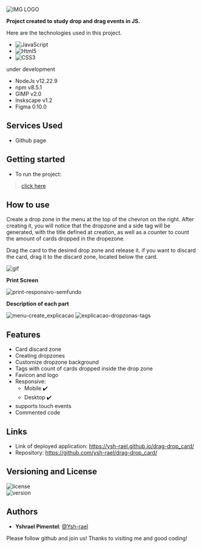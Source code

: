 ![IMG LOGO](https://user-images.githubusercontent.com/79410863/199850943-5ffe79e9-4614-40ca-bd27-8f09ced420fe.png)

**Project created to study drop and drag events in JS.**

Here are the technologies used in this project.
 

* ![JavaScript](https://img.shields.io/badge/-JavaScript-05122A?style=flat&logo=javascript)
* ![Html5](https://img.shields.io/badge/-HTML5-05122A?style=flat&logo=html5)
* ![CSS3](https://img.shields.io/badge/-CSS3-05122A?style=flat&logo=css3)

under development
* NodeJs v12.22.9
* npm v8.5.1
* GIMP v2.0
* Inskscape v1.2
* Figma 0.10.0
 
## Services Used
* Github page
 
## Getting started
* To run the project:
>    [click here](https://ysh-rael.github.io/drag-drop_card/)
 
## How to use
 
<p>
	Create a drop zone in the menu at the top of the chevron on the right. After creating it, you will notice that the dropzone and a side tag will be generated, with the title defined at creation, as well as a counter to count the amount of cards dropped in the dropezone.
</p>

<p>
	Drag the card to the desired drop zone and release it. if you want to discard the card, drag it to the discard zone, located below the card.
</p>

![gif](https://j.gifs.com/MZN3.gif)<br>

[//]: # "https://gifs.com/gif/inputrange2-1-MZN4O3 ---> link do gif otimizado alternativo"
	
	
**Print Screen<br>**

![print-responsivo-semfundo](https://user-images.githubusercontent.com/79410863/199864827-0ccd6a68-17b6-4dde-bafc-536a8b485d11.png)

**Description of each part**<br>

![menu-create_explicacao](https://user-images.githubusercontent.com/79410863/199863082-b78207f7-66a3-49bb-9845-d9a77abdbc1f.png)
![explicacao-dropzonas-tags](https://user-images.githubusercontent.com/79410863/199863192-00996735-fe74-4010-8450-61e7857d60b5.png)



	
 
 
## Features
 
 * Card discard zone
 * Creating dropzones
 * Customize dropzone background
 * Tags with count of cards dropped inside the drop zone
 * Favicon and logo
 * Responsive:
	- Mobile  ✔️
	- Desktop  ✔️
* supports touch events
* Commented code
 
 
## Links
 
  - Link of deployed application: https://ysh-rael.github.io/drag-drop_card/
  - Repository: https://github.com/ysh-rael/drag-drop_card/
 
 
## Versioning and License

![license](https://img.shields.io/github/license/ysh-rael/drag-drop_card)<br>
![version](https://img.shields.io/github/package-json/v/ysh-rael/drag-drop_card)
 
## Authors
 
* **Yshrael Pimentel**: [@Ysh-rael](https://github.com/ysh-rael)
 
 
Please follow github and join us!
Thanks to visiting me and good coding!







